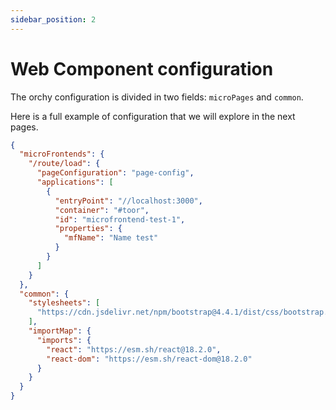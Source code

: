 ```yaml
---
sidebar_position: 2
---
```


# Web Component configuration

The orchy configuration is divided in two fields: `microPages` and `common`.

Here is a full example of configuration that we will explore in the next pages.

```json
{
  "microFrontends": {
    "/route/load": {
      "pageConfiguration": "page-config",
      "applications": [
        {
          "entryPoint": "//localhost:3000",
          "container": "#toor",
          "id": "microfrontend-test-1",
          "properties": {
            "mfName": "Name test"
          }
        }
      ]
    }
  },
  "common": {
    "stylesheets": [
      "https://cdn.jsdelivr.net/npm/bootstrap@4.4.1/dist/css/bootstrap.min.css"
    ],
    "importMap": {
      "imports": {
        "react": "https://esm.sh/react@18.2.0",
        "react-dom": "https://esm.sh/react-dom@18.2.0"
      }
    }
  }
}
```

